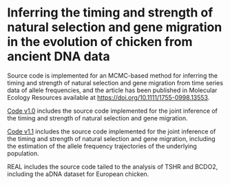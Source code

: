 # Inferring the timing and strength of natural selection and gene migration in the evolution of chicken from ancient DNA data
Source code is implemented for an MCMC-based method for inferring the timing and strength of natural selection and gene migration from time series data of allele frequencies, and the article has been published in Molecular Ecology Resources available at https://doi.org/10.1111/1755-0998.13553.

[Code v1.0](https://github.com/zhangyi-he/WFM-1L-DiffusApprox-PMMH-Chicken/tree/master/Code%20v1.0) includes the source code implemented for the joint inference of the timing and strength of natural selection and gene migration.

[Code v1.1](https://github.com/zhangyi-he/WFM-1L-DiffusApprox-PMMH-Chicken/tree/master/Code%20v1.1) includes the source code implemented for the joint inference of the timing and strength of natural selection and gene migration, including the estimation of the allele frequency trajectories of the underlying population.

REAL includes the source code tailed to the analysis of TSHR and BCDO2, including the aDNA dataset for European chicken.
